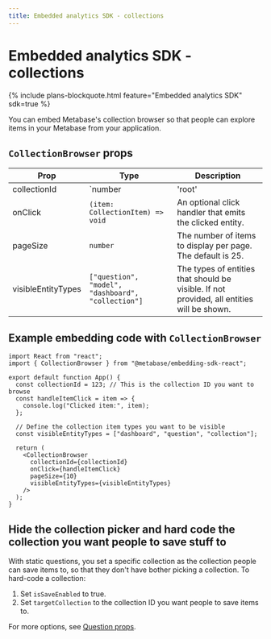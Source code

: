 ```yaml
---
title: Embedded analytics SDK - collections
---
```


# Embedded analytics SDK - collections

{% include plans-blockquote.html feature="Embedded analytics SDK" sdk=true %}

You can embed Metabase's collection browser so that people can explore items in your Metabase from your application.

## `CollectionBrowser` props

| Prop               | Type                                               | Description                                                                                                                                                                                                                                                                                                                            |
| ------------------ | -------------------------------------------------- | -------------------------------------------------------------------------------------------------------------------------------------------------------------------------------------------------------------------------------------------------------------------------------------------------------------------------------------- |
| collectionId       | `number | 'root' | 'personal'`                     | The numerical ID of the collection, "personal" for the user's personal collection, or "root" for the root collection. You can find this ID in the URL when accessing a collection in your Metabase instance. For example, the collection ID in `http://localhost:3000/collection/1-my-collection` would be `1`. Defaults to "personal" |
| onClick            | `(item: CollectionItem) => void`                   | An optional click handler that emits the clicked entity.                                                                                                                                                                                                                                                                               |
| pageSize           | `number`                                           | The number of items to display per page. The default is 25.                                                                                                                                                                                                                                                                            |
| visibleEntityTypes | `["question", "model", "dashboard", "collection"]` | The types of entities that should be visible. If not provided, all entities will be shown.                                                                                                                                                                                                                                             |

## Example embedding code with `CollectionBrowser`

```tsx
import React from "react";
import { CollectionBrowser } from "@metabase/embedding-sdk-react";

export default function App() {
  const collectionId = 123; // This is the collection ID you want to browse
  const handleItemClick = item => {
    console.log("Clicked item:", item);
  };

  // Define the collection item types you want to be visible
  const visibleEntityTypes = ["dashboard", "question", "collection"];

  return (
    <CollectionBrowser
      collectionId={collectionId}
      onClick={handleItemClick}
      pageSize={10}
      visibleEntityTypes={visibleEntityTypes}
    />
  );
}
```

## Hide the collection picker and hard code the collection you want people to save stuff to

With static questions, you set a specific collection as the collection people can save items to, so that they don't have bother picking a collection. To hard-code a collection:

1. Set `isSaveEnabled` to true.
2. Set `targetCollection` to the collection ID you want people to save items to.

For more options, see [Question props](./questions.md#question-props).
